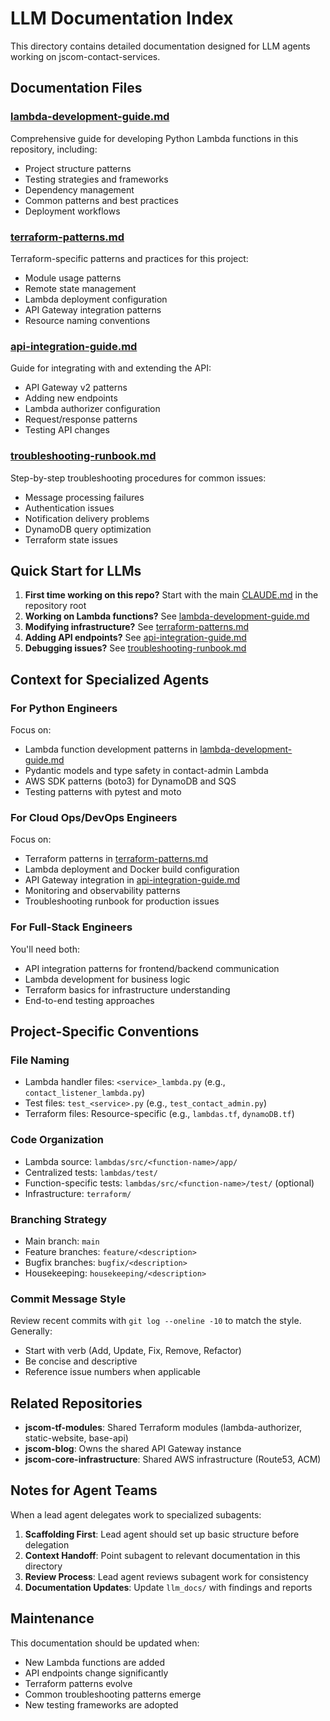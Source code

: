 # LLM Documentation Index

This directory contains detailed documentation designed for LLM agents working on jscom-contact-services.

## Documentation Files

### [lambda-development-guide.md](lambda-development-guide.md)
Comprehensive guide for developing Python Lambda functions in this repository, including:
- Project structure patterns
- Testing strategies and frameworks
- Dependency management
- Common patterns and best practices
- Deployment workflows

### [terraform-patterns.md](terraform-patterns.md)
Terraform-specific patterns and practices for this project:
- Module usage patterns
- Remote state management
- Lambda deployment configuration
- API Gateway integration patterns
- Resource naming conventions

### [api-integration-guide.md](api-integration-guide.md)
Guide for integrating with and extending the API:
- API Gateway v2 patterns
- Adding new endpoints
- Lambda authorizer configuration
- Request/response patterns
- Testing API changes

### [troubleshooting-runbook.md](troubleshooting-runbook.md)
Step-by-step troubleshooting procedures for common issues:
- Message processing failures
- Authentication issues
- Notification delivery problems
- DynamoDB query optimization
- Terraform state issues

## Quick Start for LLMs

1. **First time working on this repo?** Start with the main [CLAUDE.md](../../CLAUDE.md) in the repository root
2. **Working on Lambda functions?** See [lambda-development-guide.md](lambda-development-guide.md)
3. **Modifying infrastructure?** See [terraform-patterns.md](terraform-patterns.md)
4. **Adding API endpoints?** See [api-integration-guide.md](api-integration-guide.md)
5. **Debugging issues?** See [troubleshooting-runbook.md](troubleshooting-runbook.md)

## Context for Specialized Agents

### For Python Engineers
Focus on:
- Lambda function development patterns in [lambda-development-guide.md](lambda-development-guide.md)
- Pydantic models and type safety in contact-admin Lambda
- AWS SDK patterns (boto3) for DynamoDB and SQS
- Testing patterns with pytest and moto

### For Cloud Ops/DevOps Engineers
Focus on:
- Terraform patterns in [terraform-patterns.md](terraform-patterns.md)
- Lambda deployment and Docker build configuration
- API Gateway integration in [api-integration-guide.md](api-integration-guide.md)
- Monitoring and observability patterns
- Troubleshooting runbook for production issues

### For Full-Stack Engineers
You'll need both:
- API integration patterns for frontend/backend communication
- Lambda development for business logic
- Terraform basics for infrastructure understanding
- End-to-end testing approaches

## Project-Specific Conventions

### File Naming
- Lambda handler files: `<service>_lambda.py` (e.g., `contact_listener_lambda.py`)
- Test files: `test_<service>.py` (e.g., `test_contact_admin.py`)
- Terraform files: Resource-specific (e.g., `lambdas.tf`, `dynamoDB.tf`)

### Code Organization
- Lambda source: `lambdas/src/<function-name>/app/`
- Centralized tests: `lambdas/test/`
- Function-specific tests: `lambdas/src/<function-name>/test/` (optional)
- Infrastructure: `terraform/`

### Branching Strategy
- Main branch: `main`
- Feature branches: `feature/<description>`
- Bugfix branches: `bugfix/<description>`
- Housekeeping: `housekeeping/<description>`

### Commit Message Style
Review recent commits with `git log --oneline -10` to match the style. Generally:
- Start with verb (Add, Update, Fix, Remove, Refactor)
- Be concise and descriptive
- Reference issue numbers when applicable

## Related Repositories

- **jscom-tf-modules**: Shared Terraform modules (lambda-authorizer, static-website, base-api)
- **jscom-blog**: Owns the shared API Gateway instance
- **jscom-core-infrastructure**: Shared AWS infrastructure (Route53, ACM)

## Notes for Agent Teams

When a lead agent delegates work to specialized subagents:

1. **Scaffolding First**: Lead agent should set up basic structure before delegation
2. **Context Handoff**: Point subagent to relevant documentation in this directory
3. **Review Process**: Lead agent reviews subagent work for consistency
4. **Documentation Updates**: Update `llm_docs/` with findings and reports

## Maintenance

This documentation should be updated when:
- New Lambda functions are added
- API endpoints change significantly
- Terraform patterns evolve
- Common troubleshooting patterns emerge
- New testing frameworks are adopted
